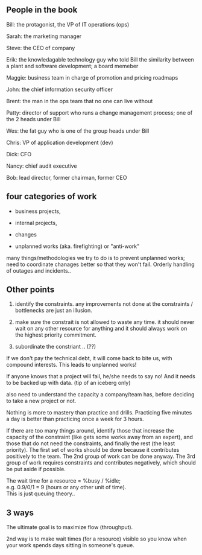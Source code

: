People in the book
------------------------

Bill: the protagonist, the VP of IT operations (ops)

Sarah: the marketing manager

Steve: the CEO of company

Erik: the knowledagable technology guy who told Bill the similarity between a plant and software development; a board memeber

Maggie: business team in charge of promotion and pricing roadmaps

John: the chief information security officer

Brent: the man in the ops team that no one can live without

Patty: director of support who runs a change management process; one of the 2 heads under Bill

Wes: the fat guy who is one of the group heads under Bill

Chris: VP of application development (dev)

Dick: CFO

Nancy: chief audit executive

Bob: lead director, former chairman, former CEO


four categories of work
----------------------------

- business projects, 

- internal projects, 

- changes

- unplanned works (aka. firefighting) or "anti-work"

many things/methodologies we try to do is to prevent unplanned works;
need to coordinate chanages better so that they won't fail.
Orderly handling of outages and incidents..


Other points
------------------

1. identify the constraints.
	any improvements not done at the constraints / bottlenecks are just an illusion.

2. make sure the constrait is not allowed to waste any time.
	it should never wait on any other resource for anything and 
	it should always work on the highest priority commitment.

3. subordinate the constriant .. (??)


If we don't pay the technical debt, it will come back to bite us, with compound interests.
This leads to unplanned works!

If anyone knows that a project will fail, he/she needs to say no!
And it needs to be backed up with data. (tip of an iceberg only)

also need to understand the capacity a company/team has, before deciding to take a new project or not.

Nothing is more to mastery than practice and drills.
Practicing five minutes a day is better than practicing once a week for 3 hours.

If there are too many things around, identify those that increase the capacity of the constraint (like gets some works away from an expert),
and those that do not need the constraints, and finally the rest (the least priority).
The first set of works should be done because it contributes positively to the team.
The 2nd group of work can be done anyway.
The 3rd group of work requires constraints and contributes negatively, which should be put aside if possible.

The wait time for a resource = %busy / %idle;  
e.g. 0.9/0/1 = 9 (hours or any other unit of time).  
This is just queuing theory..


3 ways
-------------------

The ultimate goal is to maximize flow (throughput).

2nd way is to make wait times (for a resource) visible so you know when your work spends days sitting in someone's queue.
